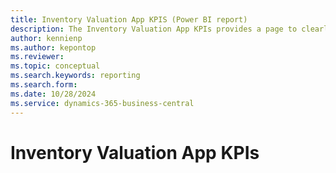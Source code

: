 ```yaml
---
title: Inventory Valuation App KPIS (Power BI report)
description: The Inventory Valuation App KPIs provides a page to clearly identify all KPIs and Measures used in the Inventory Valuation Report.
author: kennienp
ms.author: kepontop
ms.reviewer: 
ms.topic: conceptual
ms.search.keywords: reporting
ms.search.form: 
ms.date: 10/28/2024
ms.service: dynamics-365-business-central
---
```


# Inventory Valuation App KPIs